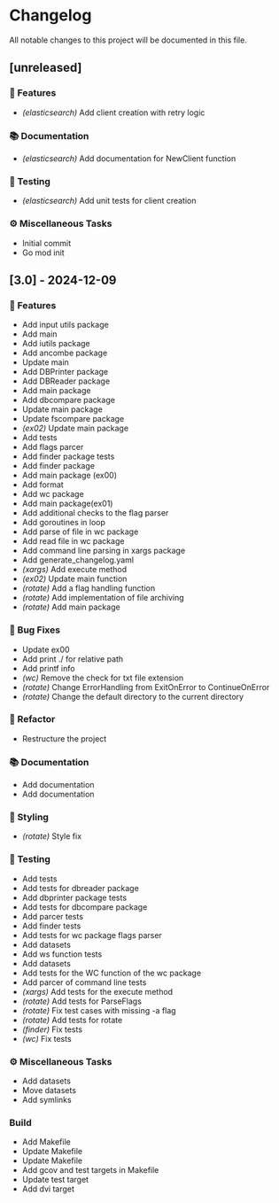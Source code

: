 # Changelog

All notable changes to this project will be documented in this file.

## [unreleased]

### 🚀 Features

- *(elasticsearch)* Add client creation with retry logic

### 📚 Documentation

- *(elasticsearch)* Add documentation for NewClient function

### 🧪 Testing

- *(elasticsearch)* Add unit tests for client creation

### ⚙️ Miscellaneous Tasks

- Initial commit
- Go mod init

## [3.0] - 2024-12-09

### 🚀 Features

- Add input utils package
- Add main
- Add iutils package
- Add ancombe package
- Update main
- Add DBPrinter package
- Add DBReader package
- Add main package
- Add dbcompare package
- Update main package
- Update fscompare package
- *(ex02)* Update main package
- Add tests
- Add flags parcer
- Add finder package tests
- Add finder package
- Add main package (ex00)
- Add format
- Add wc package
- Add main package(ex01)
- Add additional checks to the flag parser
- Add goroutines in loop
- Add parse of file in wc package
- Add read file in wc package
- Add command line parsing in xargs package
- Add generate_changelog.yaml
- *(xargs)* Add execute method
- *(ex02)* Update main function
- *(rotate)* Add a flag handling function
- *(rotate)* Add implementation of file archiving
- *(rotate)* Add main package

### 🐛 Bug Fixes

- Update ex00
- Add print ./ for relative path
- Add printf info
- *(wc)* Remove the check for txt file extension
- *(rotate)* Change ErrorHandling from ExitOnError to ContinueOnError
- *(rotate)* Change the default directory to the current directory

### 🚜 Refactor

- Restructure the project

### 📚 Documentation

- Add documentation
- Add documentation

### 🎨 Styling

- *(rotate)* Style fix

### 🧪 Testing

- Add tests
- Add tests for dbreader package
- Add dbprinter package tests
- Add tests for dbcompare package
- Add parcer tests
- Add finder tests
- Add tests for wc package flags parser
- Add datasets
- Add ws function tests
- Add datasets
- Add tests for the WC function of the wc package
- Add parcer of command line tests
- *(xargs)* Add tests for the execute method
- *(rotate)* Add tests for ParseFlags
- *(rotate)* Fix test cases with missing -a flag
- *(rotate)* Add tests for rotate
- *(finder)* Fix tests
- *(wc)* Fix tests

### ⚙️ Miscellaneous Tasks

- Add datasets
- Move datasets
- Add symlinks

### Build

- Add Makefile
- Update Makefile
- Update Makefile
- Add gcov and test targets in Makefile
- Update test target
- Add dvi target

<!-- generated by git-cliff -->
